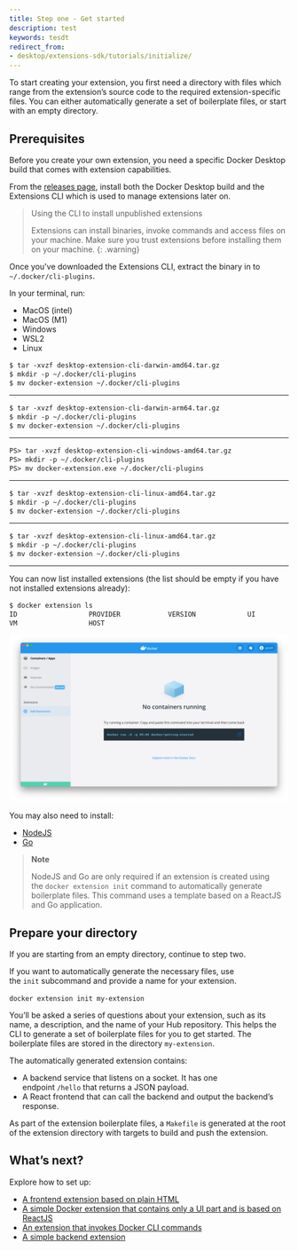 ```yaml
---
title: Step one - Get started
description: test
keywords: tesdt
redirect_from: 
- desktop/extensions-sdk/tutorials/initialize/
---
```


To start creating your extension, you first need a directory with files which range from the extension’s source code to the required extension-specific files. You can either automatically generate a set of boilerplate files, or start with an empty directory. 

## Prerequisites

Before you create your own extension, you need a specific Docker Desktop build that comes with extension capabilities.

From the [releases page](https://github.com/docker/extensions-sdk/releases/latest), install both the Docker Desktop build and the Extensions CLI which is used to manage extensions later on.

> Using the CLI to install unpublished extensions
>
> Extensions can install binaries, invoke commands and access files on your machine. Make sure you trust extensions before installing them on your machine.
> {: .warning}

Once you've downloaded the Extensions CLI, extract the binary in to `~/.docker/cli-plugins`.

In your terminal, run:

<ul class="nav nav-tabs">
  <li class="active"><a data-toggle="tab" data-target="#prereq-macos-intel">MacOS (intel)</a></li>
  <li><a data-toggle="tab" data-target="#prereq-macos-m1">MacOS (M1)</a></li>
  <li><a data-toggle="tab" data-target="#prereq-windows">Windows</a></li>
  <li><a data-toggle="tab" data-target="#prereq-wsl2">WSL2</a></li>
  <li><a data-toggle="tab" data-target="#prereq-linux">Linux</a></li>
</ul>
<div class="tab-content">
  <div id="prereq-macos-intel" class="tab-pane fade in active" markdown="1">
    
```console
$ tar -xvzf desktop-extension-cli-darwin-amd64.tar.gz
$ mkdir -p ~/.docker/cli-plugins
$ mv docker-extension ~/.docker/cli-plugins
```

  <hr></div>
  <div id="prereq-macos-m1" class="tab-pane fade" markdown="1">
    
```console
$ tar -xvzf desktop-extension-cli-darwin-arm64.tar.gz
$ mkdir -p ~/.docker/cli-plugins
$ mv docker-extension ~/.docker/cli-plugins
```

  <hr></div>
  <div id="prereq-windows" class="tab-pane fade" markdown="1">
    
```console
PS> tar -xvzf desktop-extension-cli-windows-amd64.tar.gz
PS> mkdir -p ~/.docker/cli-plugins
PS> mv docker-extension.exe ~/.docker/cli-plugins
```

  <hr></div>
  <div id="prereq-wsl2" class="tab-pane fade" markdown="1">
    
```console
$ tar -xvzf desktop-extension-cli-linux-amd64.tar.gz
$ mkdir -p ~/.docker/cli-plugins
$ mv docker-extension ~/.docker/cli-plugins
```

  <hr></div>
  <div id="prereq-linux" class="tab-pane fade" markdown="1">

```console
$ tar -xvzf desktop-extension-cli-linux-amd64.tar.gz
$ mkdir -p ~/.docker/cli-plugins
$ mv docker-extension ~/.docker/cli-plugins
```

  <hr></div>
</div>

You can now list installed extensions (the list should be empty if you have not installed extensions already):

```console
$ docker extension ls
ID                  PROVIDER            VERSION             UI                  VM                  HOST
```

![Extensions enabled](images/extensions-enabled.png)

You may also need to install:

- [NodeJS](https://nodejs.org/)
- [Go](https://go.dev/dl/)

>**Note**
>
>NodeJS and Go are only required if an extension is created using the `docker extension init` command to automatically generate boilerplate files. This command uses a template based on a ReactJS and Go application.

## Prepare your directory

If you are starting from an empty directory, continue to step two. 

If you want to automatically generate the necessary files, use the `init` subcommand and provide a name for your extension.

`docker extension init my-extension`

You’ll be asked a series of questions about your extension, such as its name, a description, and the name of your Hub repository. This helps the CLI to generate a set of boilerplate files for you to get started. The boilerplate files are stored in the directory `my-extension`.

The automatically generated extension contains:

- A backend service that listens on a socket. It has one endpoint `/hello` that returns a JSON payload.
- A React frontend that can call the backend and output the backend’s response.

As part of the extension boilerplate files, a `Makefile` is generated at the root of the extension directory with targets to build and push the extension.

## What’s next?

Explore how to set up:
- [A frontend extension based on plain HTML](set-up/minimal-frontend-extension.md)
- [A simple Docker extension that contains only a UI part and is based on ReactJS](set-up/react-extension.md)
- [An extension that invokes Docker CLI commands](set-up/minimal-frontend-using-docker-cli.md)
- [A simple backend extension](set-up/minimal-backend-extension.md)
